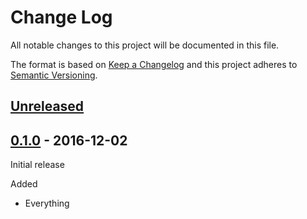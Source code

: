 # Change Log

All notable changes to this project will be documented in this file.

The format is based on [Keep a Changelog](http://keepachangelog.com/)
and this project adheres to [Semantic Versioning](http://semver.org/).

## [Unreleased]

[Unreleased]: https://github.com/satellite-of-love/london/compare/0.1.0...HEAD

## [0.1.0] - 2016-12-02

Initial release

[0.1.0]: https://github.com/satellite-of-love/london/tree/0.1.0

Added

-   Everything
